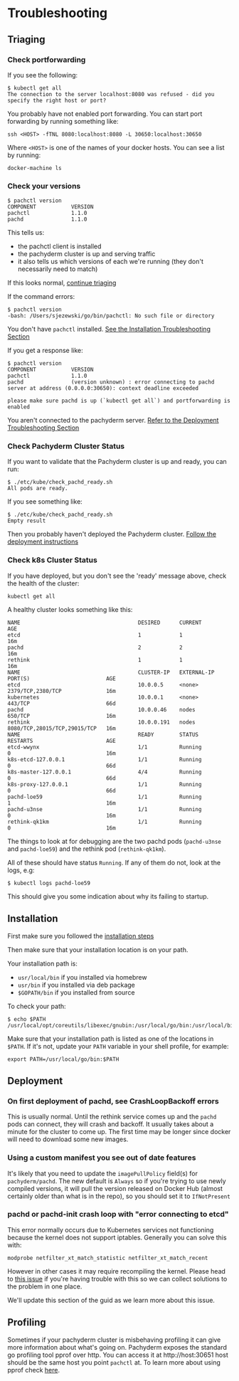 # Troubleshooting

## Triaging

### Check portforwarding

If you see the following:

```
$ kubectl get all
The connection to the server localhost:8080 was refused - did you specify the right host or port?
```

You probably have not enabled port forwarding. You can start port forwarding by running something like:

```
ssh <HOST> -fTNL 8080:localhost:8080 -L 30650:localhost:30650
```

Where `<HOST>` is one of the names of your docker hosts. You can see a list by running:

```
docker-machine ls
```

### Check your versions

```
$ pachctl version
COMPONENT           VERSION             
pachctl             1.1.0               
pachd               1.1.0 
```

This tells us:

* the pachctl client is installed
* the pachyderm cluster is up and serving traffic
* it also tells us which versions of each we're running (they don't necessarily need to match)

If this looks normal, [continue triaging](#check-pachyderm-cluster-status)

If the command errors:

```
$ pachctl version
-bash: /Users/sjezewski/go/bin/pachctl: No such file or directory
```

You don't have `pachctl` installed. [See the Installation Troubleshooting Section](#installation)

If you get a response like:

```
$ pachctl version
COMPONENT           VERSION             
pachctl             1.1.0               
pachd               (version unknown) : error connecting to pachd server at address (0.0.0.0:30650): context deadline exceeded

please make sure pachd is up (`kubectl get all`) and portforwarding is enabled
```

You aren't connected to the pachyderm server. [Refer to the Deployment Troubleshooting Section](#not-connected-to-pachd)

### Check Pachyderm Cluster Status

If you want to validate that the Pachyderm cluster is up and ready, you can run:

```
$ ./etc/kube/check_pachd_ready.sh
All pods are ready.
```

If you see something like:

```
$ ./etc/kube/check_pachd_ready.sh
Empty result
```

Then you probably haven't deployed the Pachyderm cluster. [Follow the deployment instructions](./deploying.html)

### Check k8s Cluster Status

If you have deployed, but you don't see the 'ready' message above, check the health of the cluster:

```
kubectl get all
```

A healthy cluster looks something like this:

```
NAME                                     DESIRED      CURRENT            AGE
etcd                                     1            1                  16m
pachd                                    2            2                  16m
rethink                                  1            1                  16m
NAME                                     CLUSTER-IP   EXTERNAL-IP        PORT(S)                        AGE
etcd                                     10.0.0.5     <none>             2379/TCP,2380/TCP              16m
kubernetes                               10.0.0.1     <none>             443/TCP                        66d
pachd                                    10.0.0.46    nodes              650/TCP                        16m
rethink                                  10.0.0.191   nodes              8080/TCP,28015/TCP,29015/TCP   16m
NAME                                     READY        STATUS             RESTARTS                       AGE
etcd-wwynx                               1/1          Running            0                              16m
k8s-etcd-127.0.0.1                       1/1          Running            0                              66d
k8s-master-127.0.0.1                     4/4          Running            0                              66d
k8s-proxy-127.0.0.1                      1/1          Running            0                              66d
pachd-loe59                              1/1          Running            1                              16m
pachd-u3nse                              1/1          Running            0                              16m
rethink-qk1km                            1/1          Running            0                              16m
```

The things to look at for debugging are the two pachd pods (`pachd-u3nse` and `pachd-loe59`) and the rethink pod (`rethink-qk1km`).

All of these should have status `Running`. If any of them do not, look at the logs, e.g:

```
$ kubectl logs pachd-loe59
```

This should give you some indication about why its failing to startup. 


## Installation

First make sure you followed the [installation steps](./installation.html)

Then make sure that your installation location is on your path.

Your installation path is:

- `usr/local/bin` if you installed via homebrew
- `usr/bin` if you installed via deb package
- `$GOPATH/bin` if you installed from source

To check your path:
```
$ echo $PATH
/usr/local/opt/coreutils/libexec/gnubin:/usr/local/go/bin:/usr/local/bin:/usr/bin:/bin:/usr/sbin:/sbin:/usr/local/bin:/opt/X11/bin:/usr/local/go/bin:/Users/myusername/go/bin
```

Make sure that your installation path is listed as one of the locations in `$PATH`. If it's not, update your `PATH` variable in your shell profile, for example:

```
export PATH=/usr/local/go/bin:$PATH
```

## Deployment

### On first deployment of pachd, see CrashLoopBackoff errors

This is usually normal. Until the rethink service comes up and the `pachd` pods can connect, they will crash and backoff. It usually takes about a minute for the cluster to come up. The first time may be longer since docker will need to download some new images.

### Using a custom manifest you see out of date features

It's likely that you need to update the `imagePullPolicy` field(s) for `pachyderm/pachd`. The new default is `Always` so if you're trying to use newly compiled versions, it will pull the version released on Docker Hub (almost certainly older than what is in the repo), so you should set it to `IfNotPresent`

### pachd or pachd-init crash loop with "error connecting to etcd"

This error normally occurs due to Kubernetes services not functioning because the
kernel does not support iptables. Generally you can solve this with:

```
modprobe netfilter_xt_match_statistic netfilter_xt_match_recent
```

However in other cases it may require recompiling the kernel.  Please head to
[this issue](https://github.com/pachyderm/pachyderm/issues/458) if you're
having trouble with this so we can collect solutions to the problem in one
place.

We'll update this section of the guid as we learn more about this issue.

## Profiling

Sometimes if your pachyderm cluster is misbehaving profiling it can give more
information about what's going on. Pachyderm exposes the standard go profiling
tool pprof over http. You can access it at http://host:30651 host should be the
same host you point `pachctl` at. To learn more about using pprof check
[here](https://golang.org/pkg/net/http/pprof/).
